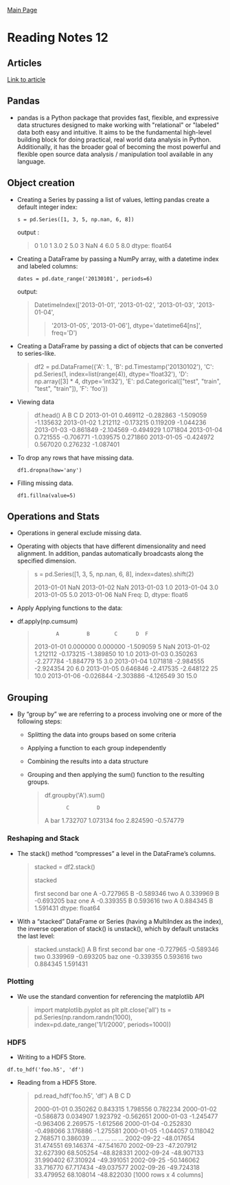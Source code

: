 [Main Page](../README.md)

# Reading Notes 12

## Articles  

[Link to article](https://pandas.pydata.org/pandas-docs/stable/user_guide/10min.html)

## Pandas

- pandas is a Python package that provides fast, flexible, and expressive data structures designed to make working with "relational" or "labeled" data both easy and intuitive. It aims to be the fundamental high-level building block for doing practical, real world data analysis in Python. Additionally, it has the broader goal of becoming the most powerful and flexible open source data analysis / manipulation tool available in any language.

## Object creation

- Creating a Series by passing a list of values, letting pandas create a default integer index:

  `s = pd.Series([1, 3, 5, np.nan, 6, 8])`

  output :

  > 0 1.0
  > 1 3.0
  > 2 5.0
  > 3 NaN
  > 4 6.0
  > 5 8.0
  > dtype: float64

- Creating a DataFrame by passing a NumPy array, with a datetime index and labeled columns:

  `dates = pd.date_range('20130101', periods=6)`

  output:

  > DatetimeIndex(['2013-01-01', '2013-01-02', '2013-01-03', '2013-01-04',
  >
  > > '2013-01-05', '2013-01-06'],
  > > dtype='datetime64[ns]', freq='D')

- Creating a DataFrame by passing a dict of objects that can be converted to series-like.

  > df2 = pd.DataFrame({'A': 1.,
  > 'B': pd.Timestamp('20130102'),
  > 'C': pd.Series(1, index=list(range(4)), dtype='float32'),
  > 'D': np.array([3] \* 4, dtype='int32'),
  > 'E': pd.Categorical(["test", "train", "test", "train"]),
  > 'F': 'foo'})

- Viewing data

  > df.head()
  > A B C D
  > 2013-01-01 0.469112 -0.282863 -1.509059 -1.135632
  > 2013-01-02 1.212112 -0.173215 0.119209 -1.044236
  > 2013-01-03 -0.861849 -2.104569 -0.494929 1.071804
  > 2013-01-04 0.721555 -0.706771 -1.039575 0.271860
  > 2013-01-05 -0.424972 0.567020 0.276232 -1.087401

- To drop any rows that have missing data.

  `df1.dropna(how='any')`

- Filling missing data.

  `df1.fillna(value=5)`

## Operations and Stats

- Operations in general exclude missing data.

- Operating with objects that have different dimensionality and need alignment. In addition, pandas automatically broadcasts along the specified dimension.

  > s = pd.Series([1, 3, 5, np.nan, 6, 8], index=dates).shift(2)
  >
  > 2013-01-01 NaN
  > 2013-01-02 NaN
  > 2013-01-03 1.0
  > 2013-01-04 3.0
  > 2013-01-05 5.0
  > 2013-01-06 NaN
  > Freq: D, dtype: float6

- Apply
  Applying functions to the data:

- df.apply(np.cumsum)

  >            A         B        C      D  F
  >
  > 2013-01-01 0.000000 0.000000 -1.509059 5 NaN
  > 2013-01-02 1.212112 -0.173215 -1.389850 10 1.0
  > 2013-01-03 0.350263 -2.277784 -1.884779 15 3.0
  > 2013-01-04 1.071818 -2.984555 -2.924354 20 6.0
  > 2013-01-05 0.646846 -2.417535 -2.648122 25 10.0
  > 2013-01-06 -0.026844 -2.303886 -4.126549 30 15.0

## Grouping

- By “group by” we are referring to a process involving one or more of the following steps:

  - Splitting the data into groups based on some criteria
  - Applying a function to each group independently
  - Combining the results into a data structure
  - Grouping and then applying the sum() function to the resulting groups.

    > df.groupby('A').sum()
    >
    >            C         D
    >
    > A
    > bar 1.732707 1.073134
    > foo 2.824590 -0.574779

### Reshaping and Stack

- The stack() method “compresses” a level in the DataFrame’s columns.

  > stacked = df2.stack()
  >
  > stacked
  >
  > first second
  > bar one A -0.727965
  > B -0.589346
  > two A 0.339969
  > B -0.693205
  > baz one A -0.339355
  > B 0.593616
  > two A 0.884345
  > B 1.591431
  > dtype: float64

- With a “stacked” DataFrame or Series (having a MultiIndex as the index), the inverse operation of stack() is unstack(), which by default unstacks the last level:
  > stacked.unstack()
  > A B
  > first second
  > bar one -0.727965 -0.589346
  > two 0.339969 -0.693205
  > baz one -0.339355 0.593616
  > two 0.884345 1.591431

### Plotting

- We use the standard convention for referencing the matplotlib API

  > import matplotlib.pyplot as plt
  > plt.close('all')
  > ts = pd.Series(np.random.randn(1000),
  > index=pd.date_range('1/1/2000', periods=1000))

### HDF5

- Writing to a HDF5 Store.

`df.to_hdf('foo.h5', 'df')`

- Reading from a HDF5 Store.

  > pd.read_hdf('foo.h5', 'df')
  > A B C D
  >
  > 2000-01-01 0.350262 0.843315 1.798556 0.782234
  > 2000-01-02 -0.586873 0.034907 1.923792 -0.562651
  > 2000-01-03 -1.245477 -0.963406 2.269575 -1.612566
  > 2000-01-04 -0.252830 -0.498066 3.176886 -1.275581
  > 2000-01-05 -1.044057 0.118042 2.768571 0.386039
  > ... ... ... ... ...
  > 2002-09-22 -48.017654 31.474551 69.146374 -47.541670
  > 2002-09-23 -47.207912 32.627390 68.505254 -48.828331
  > 2002-09-24 -48.907133 31.990402 67.310924 -49.391051
  > 2002-09-25 -50.146062 33.716770 67.717434 -49.037577
  > 2002-09-26 -49.724318 33.479952 68.108014 -48.822030
  > [1000 rows x 4 columns]